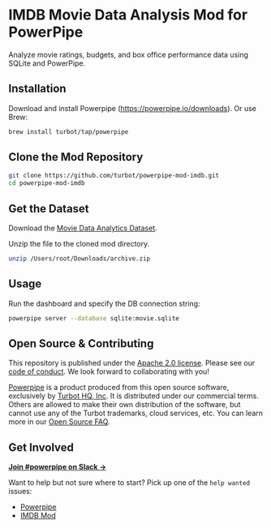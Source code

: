 # IMDB Movie Data Analysis Mod for PowerPipe

Analyze movie ratings, budgets, and box office performance data using SQLite and PowerPipe.

## Installation

Download and install Powerpipe (https://powerpipe.io/downloads). Or use Brew:

```sh
brew install turbot/tap/powerpipe
```

## Clone the Mod Repository

```sh
git clone https://github.com/turbot/powerpipe-mod-imdb.git
cd powerpipe-mod-imdb
```

## Get the Dataset

Download the [Movie Data Analytics Dataset](https://www.kaggle.com/datasets/shahjhanalam/movie-data-analytics-dataset/data).

Unzip the file to the cloned mod directory.

```sh
unzip /Users/root/Downloads/archive.zip
```

## Usage

Run the dashboard and specify the DB connection string:

```sh
powerpipe server --database sqlite:movie.sqlite
```

## Open Source & Contributing

This repository is published under the [Apache 2.0 license](https://www.apache.org/licenses/LICENSE-2.0). Please see our [code of conduct](https://github.com/turbot/.github/blob/main/CODE_OF_CONDUCT.md). We look forward to collaborating with you!

[Powerpipe](https://powerpipe.io) is a product produced from this open source software, exclusively by [Turbot HQ, Inc](https://turbot.com). It is distributed under our commercial terms. Others are allowed to make their own distribution of the software, but cannot use any of the Turbot trademarks, cloud services, etc. You can learn more in our [Open Source FAQ](https://turbot.com/open-source).

## Get Involved

**[Join #powerpipe on Slack →](https://powerpipe.io/community/join)**

Want to help but not sure where to start? Pick up one of the `help wanted` issues:

- [Powerpipe](https://github.com/turbot/powerpipe/labels/help%20wanted)
- [IMDB Mod](https://github.com/turbot/powerpipe-mod-imdb/labels/help%20wanted)
